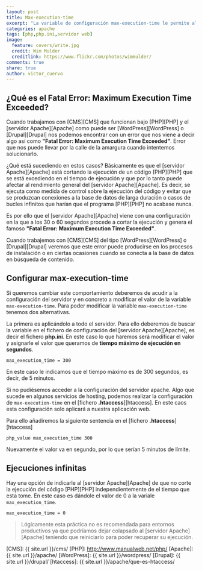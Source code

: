 ```yaml
---
layout: post
title: Max-execution-time
excerpt: "La variable de configuración max-execution-time le permite al servidor web Apache limitar el tiempo que un programa PHP puede tomarse para su ejecución."
categories: apache
tags: [php,php.ini,servidor web]
image:
  feature: covers/write.jpg
  credit: Wim Mulder
  creditlink: https://www.flickr.com/photos/wimmulder/
comments: true
share: true
author: victor_cuervo
---
```


## ¿Qué es el Fatal Error: Maximum Execution Time Exceeded?

Cuando trabajamos con [CMS][CMS] que funcionan bajo [PHP][PHP] y el [servidor Apache][Apache] como puede ser [WordPress][WordPress] o [Drupal][Drupal] nos podemos encontrar con un error que nos viene a decir algo así como **"Fatal Error: Maximum Execution Time Exceeded"**. Error que nos puede llevar por la calle de la amargura cuando intentemos solucionarlo.

¿Qué está sucediendo en estos casos? Básicamente es que el [servidor Apache][Apache] está cortando la ejecución de un código [PHP][PHP] que se está excediendo en el tiempo de ejecución y que por lo tanto puede afectar al rendimiento general del [servidor Apache][Apache]. Es decir, se ejecuta como medida de control sobre la ejecución del código y evitar que se produzcan conexiones a la base de datos de larga duración o casos de bucles infinitos que harían que el programa [PHP][PHP] no acabase nunca.

Es por ello que el [servidor Apache][Apache] viene con una configuración en la que a los 30 o 60 segundos procede a cortar la ejecución y genera el famoso **"Fatal Error: Maximum Execution Time Exceeded"**.

Cuando trabajemos con [CMS][CMS] del tipo [WordPress][WordPress] o [Drupal][Drupal] veremos que este error puede producirse en los procesos de instalación o en ciertas ocasiones cuando se conecta a la base de datos en búsqueda de contenido.

## Configurar max-execution-time
Si queremos cambiar este comportamiento deberemos de acudir a la configuración del servidor y en concreto a modificar el valor de la variable `max-execution-time`. Para poder modificar la variable `max-execution-time` tenemos dos alternativas.

La primera es aplicándolo a todo el servidor. Para ello deberemos de buscar la variable en el fichero de configuración del [servidor Apache][Apache], es decir el fichero **php.ini**. En este caso lo que haremos será modificar el valor y asignarle el valor que queramos de **tiempo máximo de ejecución en segundos**.

~~~
max_execution_time = 300
~~~

En este caso le indicamos que el tiempo máximo es de 300 segundos, es decir, de 5 minutos.

Si no pudiésemos acceder a la configuración del servidor apache. Algo que sucede en algunos servicios de hosting, podemos realizar la configuración de `max-execution-time` en el [fichero **.htaccess**][htaccess]. En este caos esta configuración solo aplicará a nuestra aplicación web.

Para ello añadiremos la siguiente sentencia en el [fichero **.htaccess**][htaccess]

~~~
php_value max_execution_time 300
~~~

Nuevamente el valor va en segundo, por lo que serían 5 minutos de límite.

## Ejecuciones infinitas
Hay una opción de indicarle al [servidor Apache][Apache] de que no corte la ejecución del código [PHP][PHP] independientemente de el tiempo que esta tome. En este caso es dándole el valor de 0 a la variale `max_execution_time`.

~~~
max_execution_time = 0
~~~

> Lógicamente esta práctica no es recomendada para entornos productivos ya que podríamos dejar colapsado al [servidor Apache][Apache] teniendo que reiniciarlo para poder recuperar su ejecución.

[CMS]: {{ site.url }}/cms/
[PHP]: http://www.manualweb.net/php/
[Apache]: {{ site.url }}/apache/
[WordPress]: {{ site.url }}/wordpress/
[Drupal]: {{ site.url }}/drupal/
[htaccess]: {{ site.url }}/apache/que-es-htaccess/